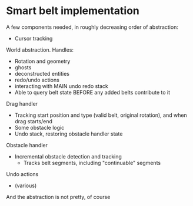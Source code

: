 # Smart belt implementation

A few components needed, in roughly decreasing order of abstraction:

- Cursor tracking

World abstraction.
Handles:
  - Rotation and geometry
  - ghosts
  - deconstructed entities
  - redo/undo actions
  - interacting with MAIN undo redo stack
  - Able to query belt state BEFORE any added belts contribute to it

Drag handler
  - Tracking start position and type (valid belt, original rotation), and when drag starts/end
  - Some obstacle logic
- Undo stack, restoring obstacle handler state

Obstacle handler
- Incremental obstacle detection and tracking
  - Tracks belt segments, including "continuable" segments

Undo actions
- (various)

And the abstraction is not pretty, of course
